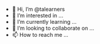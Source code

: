 - 👋 Hi, I’m @talearners
- 👀 I’m interested in ...
- 🌱 I’m currently learning ...
- 💞️ I’m looking to collaborate on ...
- 📫 How to reach me ...

<!---
talearners/talearners is a ✨ special ✨ repository because its `README.md` (this file) appears on your GitHub profile.
You can click the Preview link to take a look at your changes.
--->
